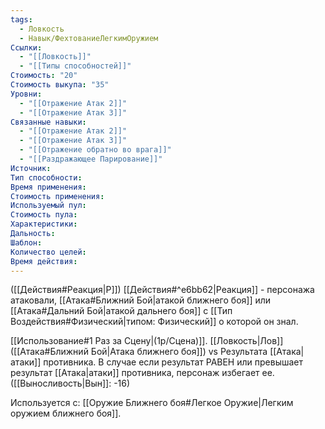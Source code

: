 ```yaml
---
tags:
  - Ловкость
  - Навык/ФехтованиеЛегкимОружием
Ссылки:
  - "[[Ловкость]]"
  - "[[Типы способностей]]"
Стоимость: "20"
Стоимость выкупа: "35"
Уровни:
  - "[[Отражение Атак 2]]"
  - "[[Отражение Атак 3]]"
Связанные навыки:
  - "[[Отражение Атак 2]]"
  - "[[Отражение Атак 3]]"
  - "[[Отражение обратно во врага]]"
  - "[[Раздражающее Парирование]]"
Источник:
Тип способности:
Время применения:
Стоимость применения:
Используемый пул:
Стоимость пула:
Характеристики:
Дальность:
Шаблон:
Количество целей:
Время действия:
---
```

([[Действия#Реакция|Р]]) [[Действия#^e6bb62|Реакция]] - персонажа атаковали, [[Атака#Ближний Бой|атакой ближнего боя]] или [[Атака#Дальний Бой|атакой дальнего боя]] с [[Тип Воздействия#Физический|типом: Физический]] о которой он знал. 

[[Использование#1 Раз за Сцену|(1р/Сцена)]]. [[Ловкость|Лов]] ([[Атака#Ближний Бой|Атака ближнего боя]]) vs Результата [[Атака|атаки]] противника.  В случае если результат РАВЕН или превышает результат [[Атака|атаки]] противника, персонаж избегает ее. ([[Выносливость|Вын]]: -16)

Используется с: [[Оружие Ближнего боя#Легкое Оружие|Легким оружием ближнего боя]].
